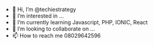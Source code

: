 - 👋 Hi, I’m @techiestrategy
- 👀 I’m interested in ...
- 🌱 I’m currently learning Javascript, PHP, IONIC, React
- 💞️ I’m looking to collaborate on ...
- 📫 How to reach me 08029642596

<!---
techiestrategy/techiestrategy is a ✨ special ✨ repository because its `README.md` (this file) appears on your GitHub profile.
You can click the Preview link to take a look at your changes.
--->
